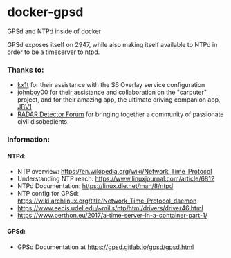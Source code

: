 # docker-gpsd
GPSd and NTPd inside of docker

GPSd exposes itself on 2947, while also making itself
available to NTPd in order to be a timeserver to ntpd.

### Thanks to:
- [kx1t](https://github.com/kx1t) for their assistance with the S6 Overlay service configuration
- [johnboy00](https://www.rdforum.org/members/12420/) for their assistance and collaboration on the "carputer" project, and for their amazing app, the ultimate driving companion app, [JBV1](https://jbv1.net/)
- [RADAR Detector Forum](https://www.rdforum.org/) for bringing together a community of passionate civil disobedients.

### Information:

#### NTPd:
- NTP overview: https://en.wikipedia.org/wiki/Network_Time_Protocol
- Understanding NTP reach: https://www.linuxjournal.com/article/6812
- NTPd Documentation: https://linux.die.net/man/8/ntpd
- NTP config for GPSd: https://wiki.archlinux.org/title/Network_Time_Protocol_daemon
- https://www.eecis.udel.edu/~mills/ntp/html/drivers/driver46.html
- https://www.berthon.eu/2017/a-time-server-in-a-container-part-1/

#### GPSd:
- GPSd Documentation at https://gpsd.gitlab.io/gpsd/gpsd.html
